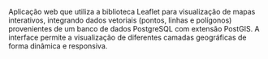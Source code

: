 Aplicação web que utiliza a biblioteca Leaflet para visualização de mapas interativos, integrando dados vetoriais (pontos, linhas e polígonos) provenientes de um banco de dados PostgreSQL com extensão PostGIS. A interface permite a visualização de diferentes camadas geográficas de forma dinâmica e responsiva.
